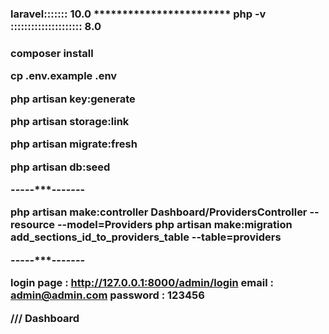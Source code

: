 <h3> laravel::::::: 10.0 ************************ php -v ::::::::::::::::::::: 8.0 <h3>




composer install

cp .env.example .env

php artisan key:generate

php artisan storage:link

php artisan migrate:fresh

php artisan db:seed

-----***-------

php artisan  make:controller Dashboard/ProvidersController --resource --model=Providers
php artisan make:migration add_sections_id_to_providers_table --table=providers

-----***-------



login page : <http://127.0.0.1:8000/admin/login>
email : admin@admin.com
password : 123456


/// Dashboard



